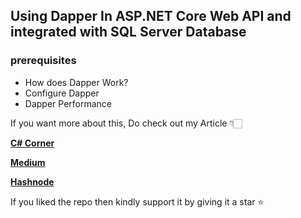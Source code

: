 ## Using Dapper In ASP.NET Core Web API and integrated with SQL Server Database

### prerequisites
- How does Dapper Work?
- Configure Dapper
- Dapper Performance

If you want more about this, Do check out my Article 👇🏻

[**C# Corner**](https://www.c-sharpcorner.com/article/using-dapper-in-asp-net-core-web-api/ "C# Corner")

[**Medium**](https://medium.com/nerd-for-tech/using-dapper-in-asp-net-core-web-api-1d253e0e16a4 "Medium")

[**Hashnode**](https://jaykrishnareddy.hashnode.dev/using-dapper-in-aspnet-core-web-api "Hashnode")

If you liked the repo then kindly support it by giving it a star ⭐
